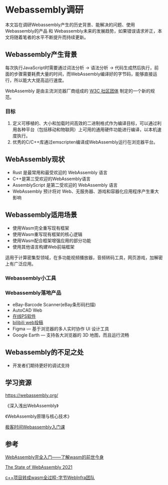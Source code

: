 # Webassembly调研

本文旨在调研Webassembly产生的历史背景、能解决的问题、使用Webassembly的产品 和 Webassembly未来的发展趋势，如果错误请求斧正，本文将随着笔者的水平不断提升而持续更新。

## Webassembly产生背景

每次执行JavaScript时需要通过词法分析 -> 语法分析 -> 代码生成然后执行，前面的步骤需要耗费大量的时间，而WebAssembly编译好的字节码，能够直接运行，所以能大大提高运行速度。

WebAssembly 是由主流浏览器厂商组成的 [W3C 社区团体](https://www.w3.org/community/webassembly/) 制定的一个新的规范。

### 目标

1. 定义可移植的、大小和加载时间高效的二进制格式作为编译目标，可以通过利用各种平台（包括移动和物联网）上可用的通用硬件功能进行编译，以本机速度执行。
2. 优秀的C/C++库通过emscripten编译成WebAssembly运行在浏览器平台。



## WebAssembly现状

- Rust 是最常用和最受欢迎的 WebAssembly 语言
- C++是第三受欢迎的WebAssembly语言
- AssemblyScript 是第二受欢迎的 WebAssembly 语言
- WebAssembly 预计将对 Web、无服务器、游戏和容器化应用程序产生重大影响



## Webassembly适用场景

- 使用Wasm完全重写现有框架
- 使用Wasm重写现有框架的核心逻辑
- 使用Wasm配合框架增强应用的部分功能
- 使用其他语言构建Web前端框架



适用于计算密集型领域，在多功能视频播放器，音频转码工具，网页游戏，加解密上有广泛应用。

### Webassembly小工具



### Webassembly落地产品

- eBay-Barcode Scanner(eBay条形码扫描)
- AutoCAD Web
- [在线PS软件](https://ps.gaoding.com/#/)
- [bilibili web投稿](https://link.zhihu.com/?target=https%3A//member.bilibili.com/v2%3Fspm_id_from%3D333.851.b_696e7465726e6174696f6e616c486561646572.36%23/upload/video/frame)
- Figma — 基于浏览器的多人实时协作 UI 设计工具
- Google Earth — 支持各大浏览器的 3D 地图，而且运行流畅



## Webassembly的不足之处

- 开发者们期待更好的调试支持





## 学习资源

https://webassembly.org/

《深入浅出WebAssembly》

《WebAssembly原理与核心技术》

[极客时间Webassembly入门课](https://time.geekbang.org/column/intro/100059901)



## 参考

[WebAssembly完全入门——了解wasm的前世今身](https://juejin.cn/post/6844903709806182413#heading-21)

[The State of WebAssembly 2021](https://blog.scottlogic.com/2021/06/21/state-of-wasm.html)

[c++项目转成wasm全过程-字节WebInfra团队](https://zhuanlan.zhihu.com/p/158586853)
